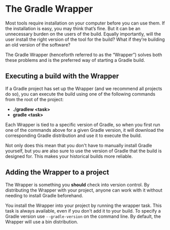 # The Gradle Wrapper

Most tools require installation on your computer before you can use them.
If the installation is easy, you may think that’s fine.
But it can be an unnecessary burden on the users of the build.
Equally importantly, will the user install the right version of the tool for the build?
What if they’re building an old version of the software?

The Gradle Wrapper (henceforth referred to as the “Wrapper”) solves both these problems and is the preferred way of starting a Gradle build.

## Executing a build with the Wrapper

If a Gradle project has set up the Wrapper (and we recommend all projects do so), you can execute the build using one of the following commands from the root of the project:
* **./gradlew \<task\>**
* **gradle \<task\>**

Each Wrapper is tied to a specific version of Gradle, so when you first run one of the commands above for a given Gradle version, it will download the corresponding Gradle distribution and use it to execute the build.

Not only does this mean that you don't have to manually install Gradle yourself, but you are also sure to use the version of Gradle that the build is designed for.
This makes your historical builds more reliable.

## Adding the Wrapper to a project

The Wrapper is something you **should** check into version control.
By distributing the Wrapper with your project, anyone can work with it without needing to install Gradle beforehand.

You install the Wrapper into your project by running the wrapper task.
This task is always available, even if you don't add it to your build.
To specify a Gradle version use `--gradle-version` on the command line.
By default, the Wrapper will use a bin distribution.
